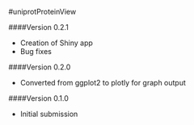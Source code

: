 #uniprotProteinView

####Version 0.2.1
<div>
    <ul>
        <li>Creation of Shiny app</li>
        <li>Bug fixes</li>
    </ul>
</div> 

####Version 0.2.0
<div>
    <ul>
        <li>Converted from ggplot2 to plotly for graph output</li>
    </ul>
</div> 

####Version 0.1.0
<div>
    <ul>
        <li>Initial submission</li>
    </ul>
</div> 